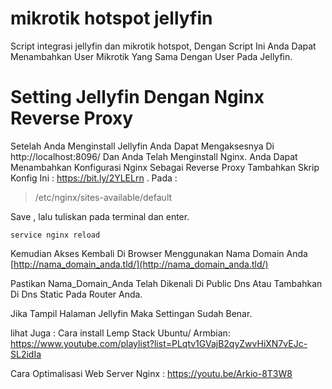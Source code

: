 # mikrotik hotspot jellyfin
Script integrasi jellyfin dan mikrotik hotspot, Dengan Script Ini Anda Dapat Menambahkan User Mikrotik Yang Sama Dengan User Pada Jellyfin. 




# Setting Jellyfin Dengan Nginx Reverse Proxy

Setelah Anda Menginstall Jellyfin Anda Dapat Mengaksesnya Di http://localhost:8096/ 
Dan Anda Telah Menginstall Nginx.
Anda Dapat Menambahkan Konfigurasi Nginx Sebagai Reverse Proxy
Tambahkan Skrip Konfig Ini : https://bit.ly/2YLELrn .
Pada :
> /etc/nginx/sites-available/default

Save , lalu tuliskan pada terminal dan enter.

    service nginx reload

Kemudian Akses Kembali Di Browser Menggunakan Nama Domain Anda
[http://nama_domain_anda.tld/](http://nama_domain_anda.tld/) 

Pastikan Nama_Domain_Anda Telah  Dikenali Di Public Dns Atau Tambahkan Di Dns Static Pada Router Anda.
 
Jika Tampil Halaman Jellyfin Maka Settingan Sudah Benar.

lihat Juga :
Cara install Lemp Stack Ubuntu/ Armbian: 
https://www.youtube.com/playlist?list=PLqtv1GVajB2qyZwvHiXN7vEJc-SL2idIa

Cara Optimalisasi Web Server Nginx :
https://youtu.be/Arkio-8T3W8
